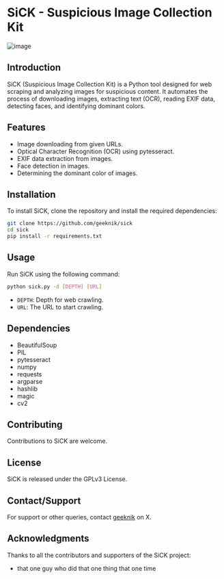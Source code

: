 # SiCK - Suspicious Image Collection Kit

![image](https://github.com/geeknik/sick/assets/466878/5fafb28d-2d2e-45d5-a98c-c44b1db4c1d6)


## Introduction
SiCK (Suspicious Image Collection Kit) is a Python tool designed for web scraping and analyzing images for suspicious content. It automates the process of downloading images, extracting text (OCR), reading EXIF data, detecting faces, and identifying dominant colors.

## Features
- Image downloading from given URLs.
- Optical Character Recognition (OCR) using pytesseract.
- EXIF data extraction from images.
- Face detection in images.
- Determining the dominant color of images.

## Installation
To install SiCK, clone the repository and install the required dependencies:
```bash
git clone https://github.com/geeknik/sick
cd sick
pip install -r requirements.txt
```

## Usage
Run SiCK using the following command:
```bash
python sick.py -d [DEPTH] [URL]
```
- `DEPTH`: Depth for web crawling.
- `URL`: The URL to start crawling.

## Dependencies
* BeautifulSoup
* PIL
* pytesseract
* numpy
* requests
* argparse
* hashlib
* magic
* cv2

## Contributing

Contributions to SiCK are welcome.

## License

SiCK is released under the GPLv3 License.

## Contact/Support

For support or other queries, contact [geeknik](https://x.com/geeknik) on X.

## Acknowledgments

Thanks to all the contributors and supporters of the SiCK project:
* that one guy who did that one thing that one time
